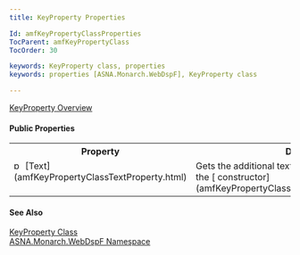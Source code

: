 ```yaml
---
title: KeyProperty Properties

Id: amfKeyPropertyClassProperties
TocParent: amfKeyPropertyClass
TocOrder: 30

keywords: KeyProperty class, properties
keywords: properties [ASNA.Monarch.WebDspF], KeyProperty class

---
```


[KeyProperty Overview](amfKeyPropertyClass.html) 

#### Public Properties
<table class="mytable" cellspacing="0" cellpadding="4" width="90%">
          <colgroup>
           <col width="30%" />
           <col width="70%" />
          </colgroup>
          <tr><th>Property</th>
          <th>Description</th>
          </tr>
          <tr valign="top">
            <td><img height="16" alt="public properties" src="../Images/property.bmp" width="16" border="0" />
              [Text](amfKeyPropertyClassTextProperty.html)
            </td>
            <td>Gets the additional text
            assigned to the function key in the 
            [
            constructor](amfKeyPropertyClassKeyPropertyConstructor3.html).</td>
          </tr>
</table>

#### See Also
[KeyProperty
      Class](amfKeyPropertyClass.html)
      <br />
      [
      ASNA.Monarch.WebDspF Namespace](amfWebDspFNamespace.html)

